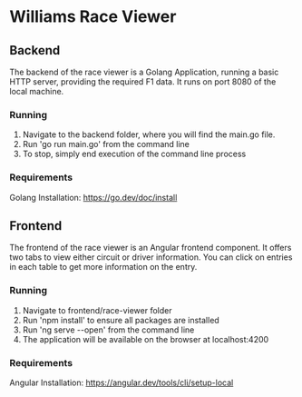# Williams Race Viewer

## Backend

The backend of the race viewer is a Golang Application, running a basic HTTP server, providing the required F1 data. It runs on port 8080 of the local machine. 

### Running

1. Navigate to the backend folder, where you will find the main.go file. 
2. Run 'go run main.go' from the command line
3. To stop, simply end execution of the command line process

### Requirements

Golang Installation: https://go.dev/doc/install

## Frontend

The frontend of the race viewer is an Angular frontend component. It offers two tabs to view either circuit or driver information. You can click on entries in each table to get more information on the entry. 

### Running

1. Navigate to frontend/race-viewer folder
2. Run 'npm install' to ensure all packages are installed
3. Run 'ng serve --open' from the command line
4. The application will be available on the browser at localhost:4200

### Requirements

Angular Installation: https://angular.dev/tools/cli/setup-local
